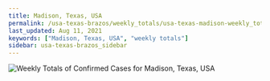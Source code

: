 ```yaml
---
title: Madison, Texas, USA
permalink: /usa-texas-brazos/weekly_totals/usa-texas-madison-weekly_totals.html
last_updated: Aug 11, 2021
keywords: ["Madison, Texas, USA", "weekly totals"]
sidebar: usa-texas-brazos_sidebar
---
```


![Weekly Totals of Confirmed Cases for Madison, Texas, USA](/covid_tracker/images/graphs/usa-texas-madison-weekly_totals_graph.png)
